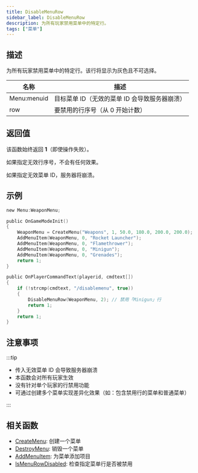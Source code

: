 ```yaml
---
title: DisableMenuRow
sidebar_label: DisableMenuRow
description: 为所有玩家禁用菜单中的特定行。
tags: ["菜单"]
---
```


## 描述

为所有玩家禁用菜单中的特定行。该行将显示为灰色且不可选择。

| 名称        | 描述                                          |
| ----------- | --------------------------------------------- |
| Menu:menuid | 目标菜单 ID（无效的菜单 ID 会导致服务器崩溃） |
| row         | 要禁用的行序号（从 0 开始计数）               |

## 返回值

该函数始终返回 **1**（即使操作失败）。

如果指定无效行序号，不会有任何效果。

如果指定无效菜单 ID，服务器将崩溃。

## 示例

```c
new Menu:WeaponMenu;

public OnGameModeInit()
{
    WeaponMenu = CreateMenu("Weapons", 1, 50.0, 180.0, 200.0, 200.0);
    AddMenuItem(WeaponMenu, 0, "Rocket Launcher");
    AddMenuItem(WeaponMenu, 0, "Flamethrower");
    AddMenuItem(WeaponMenu, 0, "Minigun");
    AddMenuItem(WeaponMenu, 0, "Grenades");
    return 1;
}

public OnPlayerCommandText(playerid, cmdtext[])
{
    if (!strcmp(cmdtext, "/disablemenu", true))
    {
        DisableMenuRow(WeaponMenu, 2); // 禁用「Minigun」行
        return 1;
    }
    return 1;
}
```

## 注意事项

:::tip

- 传入无效菜单 ID 会导致服务器崩溃
- 本函数会对所有玩家生效
- 没有针对单个玩家的行禁用功能
- 可通过创建多个菜单实现差异化效果（如：包含禁用行的菜单和普通菜单）

:::

## 相关函数

- [CreateMenu](CreateMenu): 创建一个菜单
- [DestroyMenu](DestroyMenu): 销毁一个菜单
- [AddMenuItem](AddMenuItem): 为菜单添加项目
- [IsMenuRowDisabled](IsMenuRowDisabled): 检查指定菜单行是否被禁用
